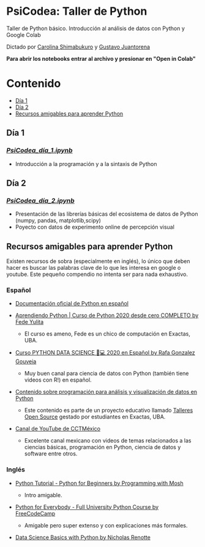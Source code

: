 # **PsiCodea: Taller de Python**

Taller de Python básico. Introducción al análisis de datos con Python y Google Colab

Dictado por [Carolina Shimabukuro](https://www.linkedin.com/in/carolina-shimabukuro-905bb95/) y [Gustavo Juantorena](https://www.linkedin.com/in/gustavo-juantorena-1674b2a4/)

**Para abrir los notebooks entrar al archivo y presionar en "Open in Colab"**

# Contenido

- [Día 1](#Día-1)
- [Día 2](#Día-2)
- [Recursos amigables para aprender Python](#Recursos-amigables-para-aprender-Python)

## Día 1
### [*PsiCodea_día_1.ipynb*](https://github.com/GEJ1/Taller_Python_PsiCodea/blob/main/PsiCodea_d%C3%ADa_1.ipynb)

* Introducción a la programación y a la sintaxis de Python

## Día 2
### [*PsiCodea_día_2.ipynb*](https://github.com/GEJ1/Taller_Python_PsiCodea/blob/main/PsiCodea_d%C3%ADa_2.ipynb)

* Presentación de las librerías básicas del ecosistema de datos de Python (numpy, pandas, matplotlib,scipy)
* Poyecto con datos de experimento online de percepción visual


## Recursos amigables para aprender Python

Existen recursos de sobra (especialmente en inglés), lo único que deben hacer es buscar las palabras clave de lo que les interesa en google o youtube. Este pequeño compendio no intenta ser para nada exhaustivo.

### Español

* [Documentación oficial de Python en español](https://docs.python.org/es/3/)

* [Aprendiendo Python | Curso de Python 2020 desde cero COMPLETO by Fede Yulita](https://www.youtube.com/playlist?list=PLZMkywH6sgYja6iXYNFTAcItHHvt842gH)
  * El curso es ameno, Fede es un chico de computación en Exactas, UBA.
  
* [Curso PYTHON DATA SCIENCE 🐍💻 2020 en Español by Rafa Gonzalez Gouveia](https://www.youtube.com/playlist?list=PLbDLkhJ5sFvBJC6XnRSHMltAdKXI7Drw9)
  * Muy buen canal para ciencia de datos con Python (también tiene videos con R!) en español.
 
* [Contenido sobre programación para análisis y visualización de datos en Python](https://github.com/talleresopensource/ciclo-01/tree/master/encuentro1)
  * Este contenido es parte de un proyecto educativo llamado [Talleres Open Source](https://github.com/talleresopensource) gestado por estudiantes en Exactas, UBA.

* [Canal de YouTube de CCTMéxico](https://www.youtube.com/c/cctmexico/playlists)
  * Excelente canal mexicano con videos de temas relacionados a las ciencias básicas, programación en Python, ciencia de datos y software entre otros.
  
### Inglés

* [Python Tutorial - Python for Beginners by Programming with Mosh](https://www.youtube.com/watch?v=_uQrJ0TkZlc&t=7s)
  * Intro amigable.

* [Python for Everybody - Full University Python Course by FreeCodeCamp](https://www.youtube.com/watch?v=8DvywoWv6fI&feature=youtu.be)
  * Amigable pero super extenso y con explicaciones más formales.

* [Data Science Basics with Python by Nicholas Renotte](https://youtube.com/playlist?list=PLgNJO2hghbmjpjt9sa2POi4U0a1-GGTlj)





